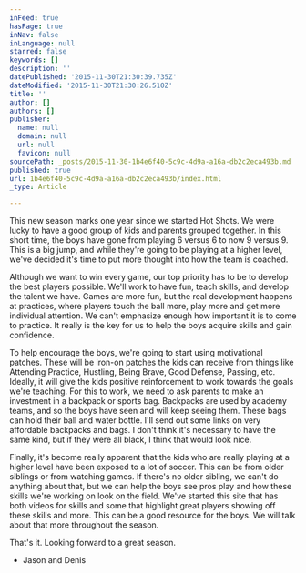 ```yaml
---
inFeed: true
hasPage: true
inNav: false
inLanguage: null
starred: false
keywords: []
description: ''
datePublished: '2015-11-30T21:30:39.735Z'
dateModified: '2015-11-30T21:30:26.510Z'
title: ''
author: []
authors: []
publisher:
  name: null
  domain: null
  url: null
  favicon: null
sourcePath: _posts/2015-11-30-1b4e6f40-5c9c-4d9a-a16a-db2c2eca493b.md
published: true
url: 1b4e6f40-5c9c-4d9a-a16a-db2c2eca493b/index.html
_type: Article

---
```

This new season marks one year since we started Hot Shots. We were lucky to have a good group of kids and parents grouped together. In this short time, the boys have gone from playing 6 versus 6 to now 9 versus 9\. This is a big jump, and while they're going to be playing at a higher level, we've decided it's time to put more thought into how the team is coached.  

Although we want to win every game, our top priority has to be to develop the best players possible. We'll work to have fun, teach skills, and develop the talent we have. Games are more fun, but the real development happens at practices, where players touch the ball more, play more and get more individual attention. We can't emphasize enough how important it is to come to practice. It really is the key for us to help the boys acquire skills and gain confidence. 

To help encourage the boys, we're going to start using motivational patches. These will be iron-on patches the kids can receive from things like Attending Practice, Hustling, Being Brave, Good Defense, Passing, etc. Ideally, it will give the kids positive reinforcement to work towards the goals we're teaching. 
For this to work, we need to ask parents to make an investment in a backpack or sports bag. Backpacks are used by academy teams, and so the boys have seen and will keep seeing them. These bags can hold their ball and water bottle. I'll send out some links on very affordable backpacks and bags. I don't think it's necessary to have the same kind, but if they were all black, I think that would look nice. 

Finally, it's become really apparent that the kids who are really playing at a higher level have been exposed to a lot of soccer. This can be from older siblings or from watching games. If there's no older sibling, we can't do anything about that, but we can help the boys see pros play and how these skills we're working on look on the field. We've started this site that has both videos for skills and some that highlight great players showing off these skills and more. This can be a good resource for the boys. We will talk about that more throughout the season. 

That's it. Looking forward to a great season. 
- Jason and Denis